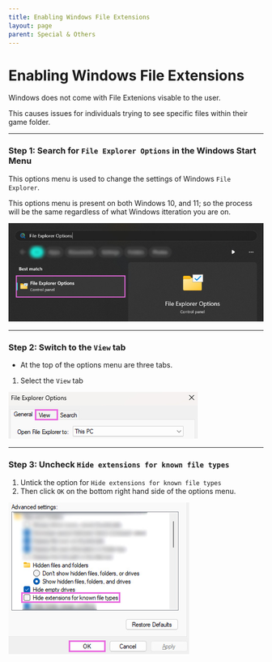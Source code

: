 ```yaml
---
title: Enabling Windows File Extensions
layout: page
parent: Special & Others
---
```


# Enabling Windows File Extensions

Windows does not come with File Extenions visable to the user.

This causes issues for individuals trying to see specific files within their game folder.

---

### Step 1: Search for `File Explorer Options` in the Windows Start Menu
This options menu is used to change the settings of Windows `File Explorer`.

This options menu is present on both Windows 10, and 11; so the process will be the same regardless of what Windows itteration you are on.

![Start Menu Search Image](./images/enabling_windows_file_extensions/file_explorer_options_start_menu.jpg)

---

### Step 2: Switch to the `View` tab

* At the top of the options menu are three tabs.
1. Select the `View` tab

![File Options View Tab Image](./images/enabling_windows_file_extensions/file_explorer_options_view_tab.jpg)

---

### Step 3: Uncheck `Hide extensions for known file types`

1. Untick the option for `Hide extensions for known file types`
2. Then click `OK` on the bottom right hand side of the options menu.

![File Options Untick Option Image](./images/enabling_windows_file_extensions/file_explorer_options_remove_tick.jpg)